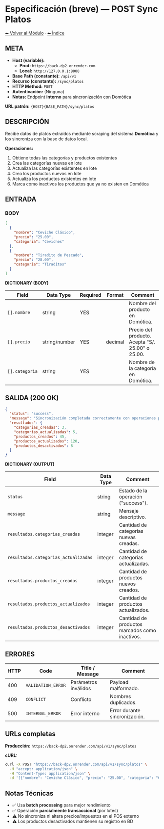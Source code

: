 # Especificación (breve) — POST Sync Platos

[⬅ Volver al Módulo](../README.md) · [⬅ Índice](../../../README.md)

## META

- **Host (variable):**
  - **Prod:** `https://back-dp2.onrender.com`
  - **Local:** `http://127.0.0.1:8000`
- **Base Path (constante):** `/api/v1`
- **Recurso (constante):** `/sync/platos`
- **HTTP Method:** `POST`
- **Autenticación:** (Ninguna)
- **Notas:** Endpoint **interno** para sincronización con Domótica

**URL patrón:** `{HOST}{BASE_PATH}/sync/platos`

## DESCRIPCIÓN

Recibe datos de platos extraídos mediante scraping del sistema **Domótica** y los sincroniza con la base de datos local.

**Operaciones:**
1. Obtiene todas las categorías y productos existentes
2. Crea las categorías nuevas en lote
3. Actualiza las categorías existentes en lote
4. Crea los productos nuevos en lote
5. Actualiza los productos existentes en lote
6. Marca como inactivos los productos que ya no existen en Domótica

## ENTRADA

### BODY

```json
[
  {
    "nombre": "Ceviche Clásico",
    "precio": "25.00",
    "categoria": "Ceviches"
  },
  {
    "nombre": "Tiradito de Pescado",
    "precio": "28.00",
    "categoria": "Tiraditos"
  }
]
```

**DICTIONARY (BODY)**

| Field | Data Type | Required | Format | Comment |
|-------|-----------|----------|--------|---------|
| `[].nombre` | string | YES | | Nombre del producto en Domótica. |
| `[].precio` | string/number | YES | decimal | Precio del producto. Acepta "S/. 25.00" o 25.00. |
| `[].categoria` | string | YES | | Nombre de la categoría en Domótica. |

## SALIDA (200 OK)

```json
{
  "status": "success",
  "message": "Sincronización completada correctamente con operaciones por lotes",
  "resultados": {
    "categorias_creadas": 3,
    "categorias_actualizadas": 5,
    "productos_creados": 45,
    "productos_actualizados": 120,
    "productos_desactivados": 8
  }
}
```

**DICTIONARY (OUTPUT)**

| Field | Data Type | Comment |
|-------|-----------|---------|
| `status` | string | Estado de la operación ("success"). |
| `message` | string | Mensaje descriptivo. |
| `resultados.categorias_creadas` | integer | Cantidad de categorías nuevas creadas. |
| `resultados.categorias_actualizadas` | integer | Cantidad de categorías actualizadas. |
| `resultados.productos_creados` | integer | Cantidad de productos nuevos creados. |
| `resultados.productos_actualizados` | integer | Cantidad de productos actualizados. |
| `resultados.productos_desactivados` | integer | Cantidad de productos marcados como inactivos. |

## ERRORES

| HTTP | Code | Title / Message | Comment |
|------|------|-----------------|---------|
| 400 | `VALIDATION_ERROR` | Parámetros inválidos | Payload malformado. |
| 409 | `CONFLICT` | Conflicto | Nombres duplicados. |
| 500 | `INTERNAL_ERROR` | Error interno | Error durante sincronización. |

## URLs completas

**Producción:** `https://back-dp2.onrender.com/api/v1/sync/platos`

**cURL:**
```bash
curl -X POST "https://back-dp2.onrender.com/api/v1/sync/platos" \
  -H "accept: application/json" \
  -H "Content-Type: application/json" \
  -d '[{"nombre": "Ceviche Clásico", "precio": "25.00", "categoria": "Ceviches"}]'
```

## Notas Técnicas

- ✅ Usa **batch processing** para mejor rendimiento
- ✅ Operación **parcialmente transaccional** (por lotes)
- ⚠️ No sincroniza ni altera precios/impuestos en el POS externo
- ⚠️ Los productos desactivados mantienen su registro en BD
